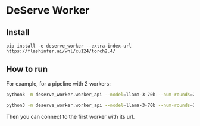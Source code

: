 # DeServe Worker 

## Install
```
pip install -e deserve_worker --extra-index-url https://flashinfer.ai/whl/cu124/torch2.4/
```

## How to run

For example, for a pipeline with 2 workers:

```bash 
python3 -m deserve_worker.worker_api --model=llama-3-70b --num-rounds=2 --layer-begin=emb --layer-end=40 --batch-size=48 --port=8080 --num-rounds=2 --num-main-pages=7000 --num-swap-pages=1000 --controller-url=http://localhost:19000 --next-worker-url=http://localhost:8081
```

```bash 
python3 -m deserve_worker.worker_api --model=llama-3-70b --num-rounds=2 --layer-begin=40 --layer-end=output --batch-size=48 --port=8081 --num-rounds=2 --num-main-pages=7000 --num-swap-pages=1000 --controller-url=http://localhost:19000 --next-worker-url=http://localhost:8080
```

Then you can connect to the first worker with its url.
